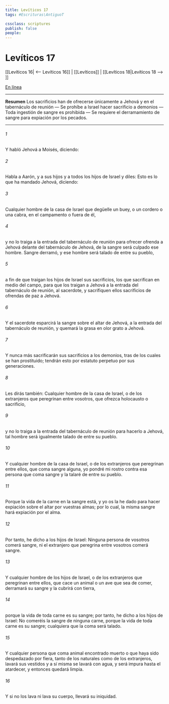 ```yaml
---
title: Levíticos 17
tags: #Escrituras\AntiguoT

cssclass: scriptures
publish: false
people:
---
```


# Levíticos 17
[[Levíticos 16| <-- Levíticos 16]] | [[Levíticos]] | [[Levíticos 18|Levíticos 18 --> ]]

[En línea](https://churchofjesuschrist.org/study/scriptures/ot/lev/17?lang=spa)

---
__Resumen__
Los sacrificios han de ofrecerse únicamente a Jehová y en el tabernáculo de reunión — Se prohíbe a Israel hacer sacrificio a demonios — Toda ingestión de sangre es prohibida — Se requiere el derramamiento de sangre para expiación por los pecados.

---
###### 1 
Y habló Jehová a Moisés, diciendo:

###### 2 
Habla a Aarón, y a sus hijos y a todos los hijos de Israel y diles: Esto es lo que ha mandado Jehová, diciendo:

###### 3 
Cualquier hombre de la casa de Israel que degüelle un buey, o un cordero o una cabra, en el campamento o fuera de él,

###### 4 
y no lo traiga a la entrada del tabernáculo de reunión para ofrecer ofrenda a Jehová delante del tabernáculo de Jehová, de la sangre será culpado ese hombre. Sangre derramó, y ese hombre será talado de entre su pueblo,

###### 5 
a fin de que traigan los hijos de Israel sus sacrificios, los que sacrifican en medio del campo, para que los traigan a Jehová a la entrada del tabernáculo de reunión, al sacerdote, y sacrifiquen ellos sacrificios de ofrendas de paz a Jehová.

###### 6 
Y el sacerdote esparcirá la sangre sobre el altar de Jehová, a la entrada del tabernáculo de reunión, y quemará la grasa en olor grato a Jehová.

###### 7 
Y nunca más sacrificarán sus sacrificios a los demonios, tras de los cuales se han prostituido; tendrán esto por estatuto perpetuo por sus generaciones.

###### 8 
Les dirás también: Cualquier hombre de la casa de Israel, o de los extranjeros que peregrinan entre vosotros, que ofrezca holocausto o sacrificio,

###### 9 
y no lo traiga a la entrada del tabernáculo de reunión para hacerlo a Jehová, tal hombre será igualmente talado de entre su pueblo.

###### 10 
Y cualquier hombre de la casa de Israel, o de los extranjeros que peregrinan entre ellos, que coma sangre alguna, yo pondré mi rostro contra esa persona que coma sangre y la talaré de entre su pueblo.

###### 11 
Porque la vida de la carne en la sangre está, y yo os la he dado para hacer expiación sobre el altar por vuestras almas; por lo cual, la misma sangre hará expiación por el alma.

###### 12 
Por tanto, he dicho a los hijos de Israel: Ninguna persona de vosotros comerá sangre, ni el extranjero que peregrina entre vosotros comerá sangre.

###### 13 
Y cualquier hombre de los hijos de Israel, o de los extranjeros que peregrinan entre ellos, que cace un animal o un ave que sea de comer, derramará su sangre y la cubrirá con tierra,

###### 14 
porque la vida de toda carne es su sangre; por tanto, he dicho a los hijos de Israel: No comeréis la sangre de ninguna carne, porque la vida de toda carne es su sangre; cualquiera que la coma será talado.

###### 15 
Y cualquier persona que coma animal encontrado muerto o que haya sido despedazado por fiera, tanto de los naturales como de los extranjeros, lavará sus vestidos y a sí misma se lavará con agua, y será impura hasta el atardecer, y entonces quedará limpia.

###### 16 
Y si no los lava ni lava su cuerpo, llevará su iniquidad.

